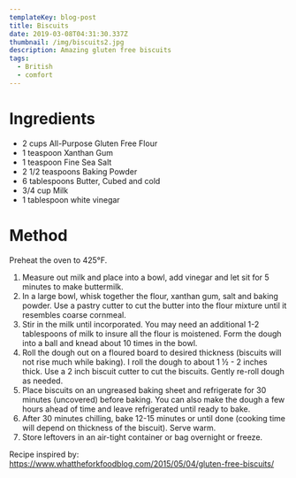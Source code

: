 ```yaml
---
templateKey: blog-post
title: Biscuits
date: 2019-03-08T04:31:30.337Z
thumbnail: /img/biscuits2.jpg
description: Amazing gluten free biscuits
tags:
  - British
  - comfort
---
```

# Ingredients

* 2 cups All-Purpose Gluten Free Flour
* 1 teaspoon Xanthan Gum
* 1 teaspoon Fine Sea Salt
* 2 1/2 teaspoons Baking Powder
* 6 tablespoons Butter, Cubed and cold
* 3/4 cup Milk
* 1 tablespoon white vinegar

# Method

Preheat the oven to 425°F.

1. Measure out milk and place into a bowl, add vinegar and let sit for 5 minutes to make buttermilk. 
2. In a large bowl, whisk together the flour, xanthan gum, salt and baking powder. Use a pastry cutter to cut the butter into the flour mixture until it resembles coarse cornmeal.
3. Stir in the milk until incorporated. You may need an additional 1-2 tablespoons of milk to insure all the flour is moistened. Form the dough into a ball and knead about 10 times in the bowl.
4. Roll the dough out on a floured board to desired thickness (biscuits will not rise much while baking). I roll the dough to about 1 ½ - 2 inches thick. Use a 2 inch biscuit cutter to cut the biscuits. Gently re-roll dough as needed.
5. Place biscuits on an ungreased baking sheet and refrigerate for 30 minutes (uncovered) before baking. You can also make the dough a few hours ahead of time and leave refrigerated until ready to bake.
6. After 30 minutes chilling, bake 12-15 minutes or until done (cooking time will depend on thickness of the biscuit). Serve warm.
7. Store leftovers in an air-tight container or bag overnight or freeze.

Recipe inspired by: <https://www.whattheforkfoodblog.com/2015/05/04/gluten-free-biscuits/>
